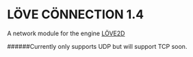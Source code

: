 # LÖVE CÖNNECTION 1.4
A network module for the engine [LÖVE2D](https://love2d.org/ "LÖVE2D's Homepage")

######Currently only supports UDP but will support TCP soon.
